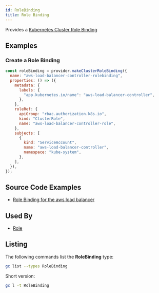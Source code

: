 ```yaml
---
id: RoleBinding
title: Role Binding
---
```


Provides a [Kubernetes Cluster Role Binding](https://kubernetes.io/docs/reference/access-authn-authz/rbac/)

## Examples

### Create a Role Binding

```js
const roleBinding = provider.makeClusterRoleBinding({
  name: "aws-load-balancer-controller-rolebinding",
  properties: () => ({
    metadata: {
      labels: {
        "app.kubernetes.io/name": "aws-load-balancer-controller",
      },
    },
    roleRef: {
      apiGroup: "rbac.authorization.k8s.io",
      kind: "ClusterRole",
      name: "aws-load-balancer-controller-role",
    },
    subjects: [
      {
        kind: "ServiceAccount",
        name: "aws-load-balancer-controller",
        namespace: "kube-system",
      },
    ],
  }),
});
```

## Source Code Examples

- [Role Binding for the aws load balancer](https://github.com/grucloud/grucloud/blob/main/packages/modules/k8s/aws-load-balancer/resources.js#L478)

## Used By

- [Role](./Role)

## Listing

The following commands list the **RoleBinding** type:

```sh
gc list --types RoleBinding
```

Short version:

```sh
gc l -t RoleBinding
```

```sh

```
